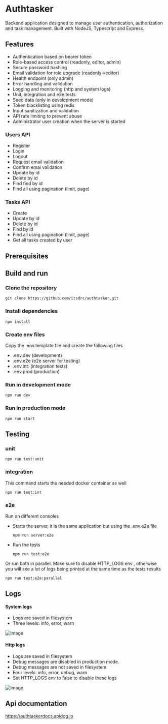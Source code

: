 # Authtasker
Backend application designed to manage user authentication, authorization and task management. Built with NodeJS, Typescript and Express.  

## Features
- Authentication based on bearer token
- Role-based access control (readonly, editor, admin)
- Secure password hashing
- Email validation for role upgrade (readonly->editor)
- Health endpoint (only admin)
- Error handling and validation
- Logging and monitoring (http and system logs)
- Unit, integration and e2e tests
- Seed data (only in development mode)
- Token blacklisting using redis
- Input sanitization and validation
- API rate limiting to prevent abuse
- Administrator user creation when the server is started

### Users API
- Register 
- Login 
- Logout 
- Request email validation
- Confirm emai validation
- Update by id
- Delete by id
- Find find by id
- Find all using pagination (limit, page)

### Tasks API
- Create
- Update by id
- Delete by id
- Find by id
- Find all using pagination (limit, page)
- Get all tasks created by user

## Prerequisites

## Build and run

### Clone the repository
```
git clone https://github.com/itsdrc/authtasker.git
```
### Install dependencies
```
npm install
```
### Create env files
Copy the .env.template file and create the following files
- .env.dev (development)
- .env.e2e (e2e server for testing)
- .env.int: (integration tests)
- .env.prod (production)

### Run in development mode
```
npm run dev
```

### Run in production mode
```
npm run start
```

## Testing

### unit
```
npm run test:unit
```

###  integration
This command starts the needed docker container as well
```
npm run test:int
```

### e2e
Run on different consoles
- Starts the server, it is the same application but using the .env.e2e file
    ```
    npm run server:e2e 
    ```
- Run the tests
    ```
    npm run test:e2e 
    ```


Or run both in parallel. 
Make sure to disable HTTP_LOGS env , otherwise
you will see a lot of logs being printed at the same time as the tests results
```
npm run test:e2e:parallel
```
## Logs
#### System logs
- Logs are saved in filesystem
- Three levels: info, error, warn

![Image](https://github.com/user-attachments/assets/7766983d-b9bc-4791-8709-9e6de809ddd2)

#### Http logs
- Logs are saved in filesystem
- Debug messages are disabled in production mode.
- Debug messages are not saved in filesystem
- Four levels: info, error, debug, warn
- Set HTTP_LOGS env to false to disable these logs

![Image](https://github.com/user-attachments/assets/b928b138-0481-4884-b6a2-3a7c53daff86)

## Api documentation
https://authtaskerdocs.apidog.io



